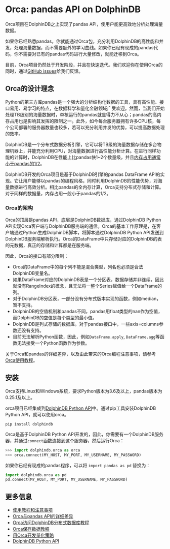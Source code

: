 # Orca: pandas API on DolphinDB

Orca项目在DolphinDB之上实现了pandas API，使用户能更高效地分析处理海量数据。

如果你已经熟悉pandas，你就能通过Orca包，充分利用DolphinDB的高性能和并发，处理海量数据，而不需要额外的学习曲线。如果你已经有现成的pandas代码，你不需要对已有的pandas代码进行大量修改，就能迁移到Orca。

目前，Orca项目仍然处于开发阶段，并且在快速迭代。我们欢迎你在使用Orca的同时，通过[GitHub issues](../../../Orca/issues)给我们反馈。


## Orca的设计理念

Python的第三方库pandas是一个强大的分析结构化数据的工具，具有高性能、接口易用、易学习的特点，在数据科学和量化金融领域广受欢迎。然而，当我们开始处理TB级别的海量数据时，单核运行的pandas就显得力不从心；pandas的高内存占用也是影响其发挥的限制之一。此外，如今每台服务器拥有许多CPU核，每个公司部署的服务器数量也较多，若可以充分利用并发的优势，可以提高数据处理的效率。

DolphinDB是一个分布式数据分析引擎，它可以将TB级的海量数据存储在多台物理机器上，并能充分利用CPU，对海量数据进行高性能分析计算。在进行同样功能的计算时，DolphinDB在性能上比pandas快1~2个数量级，并且[内存占用通常小于pandas的1/2](https://zhuanlan.zhihu.com/p/41979956)。

DolphinDB开发的Orca项目是基于DolphinDB引擎的pandas DataFrame API的实现。它让用户能够以pandas的编程风格，同时利用DolphinDB的性能优势，对海量数据进行高效分析。相比pandas的全内存计算，Orca支持分布式存储和计算。对于同样的数据量，内存占用一般小于pandas的1/2。

### Orca的架构

Orca的顶层是pandas API，底层是DolphinDB数据库，通过DolphinDB Python API实现Orca客户端与DolphinDB服务端的通信。Orca的基本工作原理是，在客户端通过Python生成DolphinDB脚本，将脚本通过DolphinDB Python API发送到DolphinDB服务端解析执行。Orca的DataFrame中只存储对应的DolphinDB的表的元数据，真正的存储和计算都是在服务端。

因此，Orca的接口有部分限制：

- Orca的DataFrame中的每个列不能是混合类型，列名也必须是合法DolphinDB变量名。
- 如果DataFrame对应的DolphinDB表是一个分区表，数据存储并非连续，因此就没有RangeIndex的概念，且无法将一整个Series赋值给一个DataFrame的列。
- 对于DolphinDB分区表，一部分没有分布式版本实现的函数，例如median，暂不支持。
- DolphinDB的空值机制和pandas不同，pandas用float类型的nan作为空值，而DolphinDB的空值是每个类型的最小值。
- DolphinDB是列式存储的数据库。对于pandas接口中，一些axis=columns参数还没有支持。
- 目前无法解析Python函数，因此，例如`DataFrame.apply`, `DataFrame.agg`等函数无法接受一个Python函数作为参数。

关于Orca和pandas的详细差异，以及由此带来的Orca编程注意事项，请参考[Orca使用教程](../../../Orca/blob/master/tutorial_cn/user_guide.md)。

## 安装

Orca支持Linux和Windows系统，要求Python版本为3.6及以上，pandas版本为0.25.1及以上。

orca项目已经集成到[DolphinDB Python API](../../../Tutorials_CN/blob/master/python_api.md)中。通过pip工具安装DolphinDB Python API，就可以使用orca。

```
pip install dolphindb
```

Orca是基于DolphinDB Python API开发的，因此，你需要有一个DolphinDB服务器，并通过`connect`函数连接到这个服务器，然后运行Orca：

```python
>>> import dolphindb.orca as orca
>>> orca.connect(MY_HOST, MY_PORT, MY_USERNAME, MY_PASSWORD)
```

如果你已经有现成的pandas程序，可以将 `import pandas as pd` 替换为：

```python
import dolphindb.orca as pd
pd.connect(MY_HOST, MY_PORT, MY_USERNAME, MY_PASSWORD)
```

## 更多信息

- [使用教程和注意事项](./user_guide.md)
- [Orca与pandas API的详细差异](./api_differences.md)
- [Orca访问DolphinDB分布式数据库教程](./operations_on_distributed_database.md)
- [Orca保存数据教程](./saving_data.md)
- [用Orca开发量化策略](./momentum_strategy.md)
- [DolphinDB Python API](../../../../api_python3/blob/master/README_CN.md)
